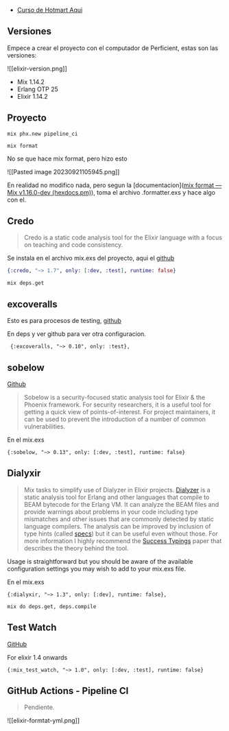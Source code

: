 * [Curso de Hotmart Aqui](https://elxproeng.club.hotmart.com/lesson/o4EQvjVd4z/1.1.0-first-setup)

## Versiones

Empece a crear el proyecto con el computador de Perficient, estas son las versiones:

![[elixir-version.png]]

* Mix 1.14.2
* Erlang OTP 25
* Elixir 1.14.2

## Proyecto

```shell
mix phx.new pipeline_ci
```

```
mix format
```

No se que hace mix format, pero hizo esto

![[Pasted image 20230921105945.png]]

En realidad no modifico nada, pero segun la [documentacion]([mix format — Mix v1.16.0-dev (hexdocs.pm)](https://hexdocs.pm/mix/main/Mix.Tasks.Format.html)), toma el archivo .formatter.exs y hace algo con el.

## Credo

> Credo is a static code analysis tool for the Elixir language with a focus on teaching and code consistency.

Se instala en el archivo mix.exs del proyecto, aqui el [github](https://github.com/rrrene/credo)

```elixir
{:credo, "~> 1.7", only: [:dev, :test], runtime: false}
```

```shell
mix deps.get
```

## excoveralls

Esto es para procesos de testing, [github](https://github.com/parroty/excoveralls)

En deps y ver github para ver otra configuracion.

```
 {:excoveralls, "~> 0.10", only: :test},
```

## sobelow

[Github](https://github.com/nccgroup/sobelow) 

> Sobelow is a security-focused static analysis tool for Elixir & the Phoenix framework. For security researchers, it is a useful tool for getting a quick view of points-of-interest. For project maintainers, it can be used to prevent the introduction of a number of common vulnerabilities.

En el mix.exs

```
{:sobelow, "~> 0.13", only: [:dev, :test], runtime: false}
```

## Dialyxir

> Mix tasks to simplify use of Dialyzer in Elixir projects.
> [Dialyzer](http://www.erlang.org/doc/apps/dialyzer/dialyzer_chapter.html) is a static analysis tool for Erlang and other languages that compile to BEAM bytecode for the Erlang VM. It can analyze the BEAM files and provide warnings about problems in your code including type mismatches and other issues that are commonly detected by static language compilers. The analysis can be improved by inclusion of type hints (called [specs](https://hexdocs.pm/elixir/typespecs.html)) but it can be useful even without those. For more information I highly recommend the [Success Typings](http://user.it.uu.se/~kostis/Papers/succ_types.pdf) paper that describes the theory behind the tool.

Usage is straightforward but you should be aware of the available configuration settings you may wish to add to your mix.exs file.

En el mix.exs

```shell
{:dialyxir, "~> 1.3", only: [:dev], runtime: false},
```

```
mix do deps.get, deps.compile
```
## Test Watch

[GitHub](https://github.com/lpil/mix-test.watch)

For elixir 1.4 onwards

```
{:mix_test_watch, "~> 1.0", only: [:dev, :test], runtime: false}
```

## GitHub Actions - Pipeline CI

> Pendiente.

![[elixir-formtat-yml.png]]








